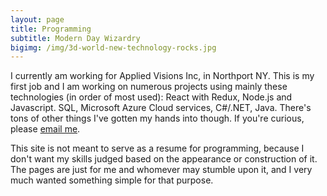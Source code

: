 ```yaml
---
layout: page
title: Programming
subtitle: Modern Day Wizardry
bigimg: /img/3d-world-new-technology-rocks.jpg
---
```


I currently am working for Applied Visions Inc, in Northport NY. This is my first job and I am working on numerous projects using mainly these technologies (in order of most used): React with Redux, Node.js and Javascript. SQL, Microsoft Azure Cloud services, C#/.NET, Java. There's tons of other things I've gotten my hands into though. If you're curious, please [email me](mailto:jakecduncan@gmail.com).

This site is not meant to serve as a resume for programming, because I don't want my skills judged based on the appearance or construction of it. The pages are just for me and whomever may stumble upon it, and I very much wanted something simple for that purpose. 
